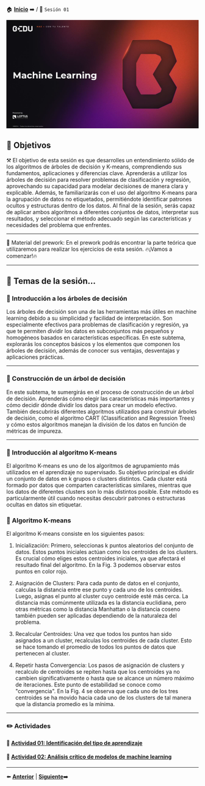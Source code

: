 🏠 [**Inicio**](../README.md) ➡️ / 📖 `Sesión 01`

<div align="center">
    <img src="../BEDU.JPG" alt="Sesion_01">
</div>

## 🎯 Objetivos

⚒️ El objetivo de esta sesión es que desarrolles un entendimiento sólido de los algoritmos de árboles de decisión y K-means, comprendiendo sus fundamentos, aplicaciones y diferencias clave. Aprenderás a utilizar los árboles de decisión para resolver problemas de clasificación y regresión, aprovechando su capacidad para modelar decisiones de manera clara y explicable. Además, te familiarizarás con el uso del algoritmo K-means para la agrupación de datos no etiquetados, permitiéndote identificar patrones ocultos y estructuras dentro de los datos. Al final de la sesión, serás capaz de aplicar ambos algoritmos a diferentes conjuntos de datos, interpretar sus resultados, y seleccionar el método adecuado según las características y necesidades del problema que enfrentes.


---

📘 Material del prework:
En el prework podrás encontrar la parte teórica que utilizaremos para realizar los ejercicios de esta sesión. 
🔥¡Vamos a comenzar!🔥

---

## 📂 Temas de la sesión...


### 📖 Introducción a los árboles de decisión

Los árboles de decisión son una de las herramientas más útiles en machine learning debido a su simplicidad y facilidad de interpretación. Son especialmente efectivos para problemas de clasificación y regresión, ya que te permiten dividir los datos en subconjuntos más pequeños y homogéneos basados en características específicas. En este subtema, explorarás los conceptos básicos y los elementos que componen los árboles de decisión, además de conocer sus ventajas, desventajas y aplicaciones prácticas.

---

### 📖 Construcción de un árbol de decisión

En este subtema, te sumergirás en el proceso de construcción de un árbol de decisión. Aprenderás cómo elegir las características más importantes y cómo decidir dónde dividir los datos para crear un modelo efectivo. También descubrirás diferentes algoritmos utilizados para construir árboles de decisión, como el algoritmo CART (Classification and Regression Trees) y cómo estos algoritmos manejan la división de los datos en función de métricas de impureza.

---

### 📖 Introducción al algoritmo K-means

El algoritmo K-means es uno de los algoritmos de agrupamiento más utilizados en el aprendizaje no supervisado. Su objetivo principal es dividir un conjunto de datos en k grupos o clusters distintos. Cada cluster está formado por datos que comparten características similares, mientras que los datos de diferentes clusters son lo más distintos posible. Este método es particularmente útil cuando necesitas descubrir patrones o estructuras ocultas en datos sin etiquetar.

### 📖 Algoritmo K-means

El algoritmo K-means consiste en los siguientes pasos:
1. Inicialización: Primero, seleccionas k puntos aleatorios del conjunto de datos. Estos puntos iniciales actúan como los centroides de los clusters. Es crucial cómo eliges estos centroides iniciales, ya que afectará el resultado final del algoritmo. En la Fig. 3 podemos observar estos puntos en color rojo.

2.	Asignación de Clusters: Para cada punto de datos en el conjunto, calculas la distancia entre ese punto y cada uno de los centroides. Luego, asignas el punto al cluster cuyo centroide esté más cerca. La distancia más comúnmente utilizada es la distancia euclidiana, pero otras métricas como la distancia Manhattan o la distancia coseno también pueden ser aplicadas dependiendo de la naturaleza del problema.

3.	Recalcular Centroides: Una vez que todos los puntos han sido asignados a un cluster, recalculas los centroides de cada cluster. Esto se hace tomando el promedio de todos los puntos de datos que pertenecen al cluster.

4.	Repetir hasta Convergencia: Los pasos de asignación de clusters y recalculo de centroides se repiten hasta que los centroides ya no cambien significativamente o hasta que se alcance un número máximo de iteraciones. Este punto de estabilidad se conoce como "convergencia". En la Fig. 4 se observa que cada uno de los tres centroides se ha movido hacia cada uno de los clusters de tal manera que la distancia promedio es la mínima.


---

### ✏️ Actividades

#### 📕 **[Actividad 01: Identificación del tipo de aprendizaje](/Sesión-01/Actividad-01/README.md)**
#### 📕 **[Actividad 02: Análisis crítico de modelos de machine learning](/Sesión-01/Actividad-02/README.md)**

---

⬅️ [**Anterior**](../README.md) | [**Siguiente**](../Sesion-02/README.md)➡️
